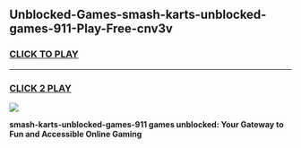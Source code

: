 
## Unblocked-Games-smash-karts-unblocked-games-911-Play-Free-cnv3v
<h3>
<a href="https://premium76.site?title=smash-karts-unblocked-games-911&ref=17A">CLICK TO PLAY</a></h3>
<hr>

<h3>
<a href="https://premium76.site?title=smash-karts-unblocked-games-911&ref=17A">CLICK 2 PLAY</a>
  
</h3>

<a href="https://premium76.site?title=smash-karts-unblocked-games-911&ref=17A"><img src="https://clearcache.store/games.png"></a>


**smash-karts-unblocked-games-911 games unblocked: Your Gateway to Fun and Accessible Online Gaming**
